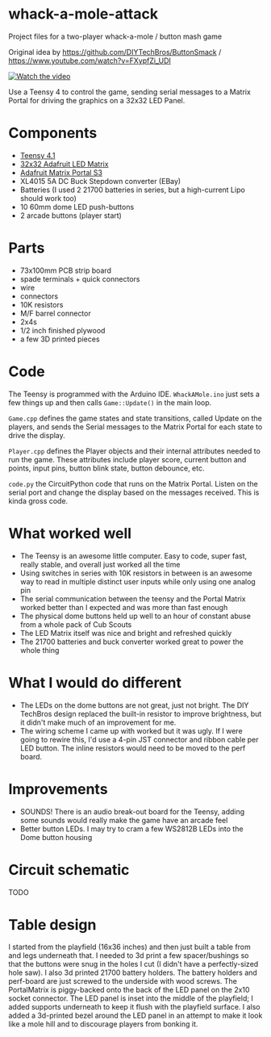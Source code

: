 # whack-a-mole-attack

Project files for a two-player whack-a-mole / button mash game

Original idea by https://github.com/DIYTechBros/ButtonSmack / https://www.youtube.com/watch?v=FXypfZi_UDI

[![Watch the video](https://img.youtube.com/vi/DrATmFxHTjc/hqdefault.jpg)](https://www.youtube.com/embed/DrATmFxHTjc)


Use a Teensy 4 to control the game, sending serial messages to a Matrix Portal for driving the graphics on a 32x32 LED Panel.

# Components

- [Teensy 4.1](https://www.pjrc.com/store/teensy41.html)
- [32x32 Adafruit LED Matrix](https://www.adafruit.com/product/2026)
- [Adafruit Matrix Portal S3](https://www.adafruit.com/product/5778)
- XL4015 5A DC Buck Stepdown converter (EBay)
- Batteries (I used 2 21700 batteries in series, but a high-current Lipo should work too)
- 10 60mm dome LED push-buttons
- 2 arcade buttons (player start)

# Parts

- 73x100mm PCB strip board
- spade terminals + quick connectors
- wire
- connectors
- 10K resistors
- M/F barrel connector
- 2x4s
- 1/2 inch finished plywood
- a few 3D printed pieces

# Code

The Teensy is programmed with the Arduino IDE. `WhackAMole.ino` just sets a few things up and then calls `Game::Update()` in the main loop.

`Game.cpp` defines the game states and state transitions, called Update on the players, and sends the Serial messages to the Matrix Portal for each state to drive the display.

`Player.cpp` defines the Player objects and their internal attributes needed to run the game. These attributes include player score, current button and points, input pins, button blink state, button debounce, etc.

`code.py` the CircuitPython code that runs on the Matrix Portal. Listen on the serial port and change the display based on the messages received. This is kinda gross code.

# What worked well

- The Teensy is an awesome little computer. Easy to code, super fast, really stable, and overall just worked all the time
- Using switches in series with 10K resistors in between is an awesome way to read in multiple distinct user inputs while only using one analog pin
- The serial communication between the teensy and the Portal Matrix worked better than I expected and was more than fast enough
- The physical dome buttons held up well to an hour of constant abuse from a whole pack of Cub Scouts
- The LED Matrix itself was nice and bright and refreshed quickly
- The 21700 batteries and buck converter worked great to power the whole thing

# What I would do different

- The LEDs on the dome buttons are not great, just not bright. The DIY TechBros design replaced the built-in resistor to improve brightness, but it didn't make much of an improvement for me.
- The wiring scheme I came up with worked but it was ugly. If I were going to rewire this, I'd use a 4-pin JST connector and ribbon cable per LED button. The inline resistors would need to be moved to the perf board.

# Improvements

- SOUNDS! There is an audio break-out board for the Teensy, adding some sounds would really make the game have an arcade feel
- Better button LEDs. I may try to cram a few WS2812B LEDs into the Dome button housing

# Circuit schematic

TODO

# Table design

I started from the playfield (16x36 inches) and then just built a table from and legs underneath that. I needed to 3d print a few spacer/bushings so that the buttons were snug in the holes I cut (I didn't have a perfectly-sized hole saw). I also 3d printed 21700 battery holders. The battery holders and perf-board are just screwed to the underside with wood screws. The PortalMatrix is piggy-backed onto the back of the LED panel on the 2x10 socket connector. The LED panel is inset into the middle of the playfield; I added supports underneath to keep it flush with the playfield surface. I also added a 3d-printed bezel around the LED panel in an attempt to make it look like a mole hill and to discourage players from bonking it.

